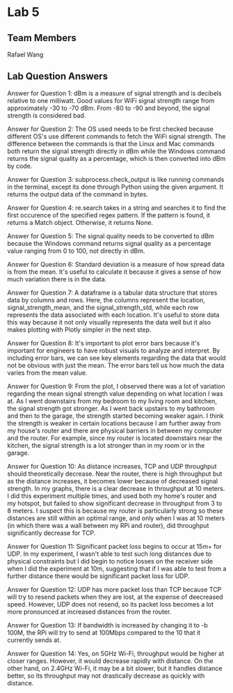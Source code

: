 # Lab 5

## Team Members
Rafael Wang

## Lab Question Answers

Answer for Question 1: 
dBm is a measure of signal strength and is decibels relative to one milliwatt. Good values for
WiFi signal strength range from approximately -30 to -70 dBm. From -80 to -90 and beyond, the signal strength is considered bad.

Answer for Question 2:
The OS used needs to be first checked because different OS's use different commands to fetch the WiFi signal strength. The difference between the commands is that the Linux and Mac commands both return the signal strength directly in dBm while the Windows command returns the signal quality as a percentage, which is then converted into dBm by code.  

Answer for Question 3:
subprocess.check_output is like running commands in the terminal, except its done through Python using the given argument. It returns the output data of the command in bytes. 

Answer for Question 4:
re.search takes in a string and searches it to find the first occurence of the specified regex pattern. If the pattern is found, it returns a Match object. Otherwise, it returns None.

Answer for Question 5:
The signal quality needs to be converted to dBm because the Windows command returns signal quality as a percentage value ranging from 0 to 100, not directly in dBm. 

Answer for Question 6:
Standard deviation is a measure of how spread data is from the mean. It's useful to calculate it because it gives a sense of how much variation there is in the data.

Answer for Question 7:
A dataframe is a tabular data structure that stores data by columns and rows. Here, the columns represent the location, signal_strength_mean, and the signal_strength_std, while each row represents the data associated with each location. It's useful to store data this way because it not only visually represents the data well but it also makes plotting with Plotly simpler in the next step. 

Answer for Question 8:
It's important to plot error bars because it's important for engineers to have robust visuals to analyze and interpret. By including error bars, we can see key elements regarding the data that would not be obvious with just the mean. The error bars tell us how much the data varies from the mean value. 

Answer for Question 9:
From the plot, I observed there was a lot of variation regarding the mean signal strength value depending on what location I was at. As I went downstairs from my bedroom to my living room and kitchen, the signal strength got stronger. As I went back upstairs to my bathroom and then to the garage, the strength started becoming weaker again. I think the strength is weaker in certain locations because I am further away from my house's router and there are physical barriers in between my computer and the router. For example, since my router is located downstairs near the kitchen, the signal strength is a lot stronger than in my room or in the garage.

Answer for Question 10:
As distance increases, TCP and UDP throughput should theoretically decrease. Near the router, there is high throughput but as the distance increases, it becomes lower because of decreased signal strength. In my graphs, there is a clear decrease in throughput at 10 meters. I did this experiment multiple times, and used both my home's router and my hotspot, but failed to show significant decrease in throughput from 3 to 8 meters. I suspect this is because my router is particularly strong so these distances are still within an optimal range, and only when I was at 10 meters (in which there was a wall between my RPi and router), did throughput significantly decrease for TCP.

Answer for Question 11:
Significant packet loss begins to occur at 15m+ for UDP. In my experiment, I wasn't able to test such long distances due to physical constraints but I did begin to notice losses on the receiver side when I did the experiment at 10m, suggesting that if I was able to test from a further distance there would be significant packet loss for UDP.

Answer for Question 12:
UDP has more packet loss than TCP because TCP will try to resend packets when they are lost, at the expense of deecreased speed. However, UDP does not resend, so its packet loss becomes a lot more pronounced at increased distances from the router.

Answer for Question 13:
If bandwidth is increased by changing it to -b 100M, the RPi will try to send at 100Mbps compared to the 10 that it currently sends at. 

Answer for Question 14:
Yes, on 5GHz Wi-Fi, throughput would be higher at closer ranges. However, it would decrease rapidly with distance. On the other hand, on 2.4GHz Wi-Fi, it may be a bit slower, but it handles distance better, so its throughput may not drastically decrease as quickly with distance. 

